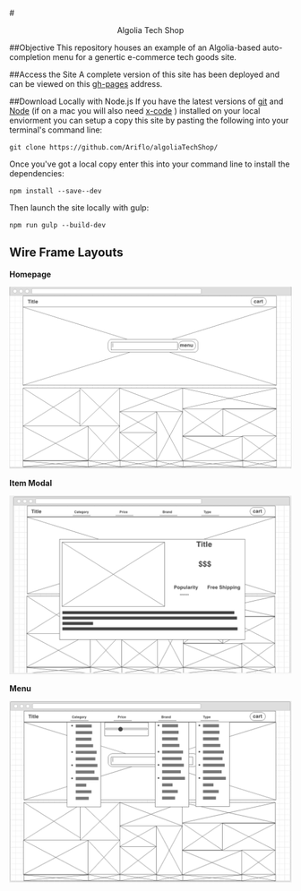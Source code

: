 #<center> Algolia Tech Shop </center> 

##Objective
This repository houses an example of an Algolia-based auto-completion menu for a genertic e-commerce tech goods site.

##Access the Site
A complete version of this site has been deployed and can be viewed on this [gh-pages](http://ariflo.github.io/algoliaTechShop/) address.

##Download Locally with Node.js
If you have the latest versions of [git](https://git-scm.com/book/en/v2/Getting-Started-Installing-Git) and [Node](https://nodejs.org/en/) (if on a mac you will also need [x-code](https://developer.apple.com/xcode/downloads/) ) installed on your local enviorment you can setup a copy this site by pasting the following into your terminal's command line: 

```
git clone https://github.com/Ariflo/algoliaTechShop/
```

Once you've got a local copy enter this into your command line to install the dependencies:

```
npm install --save--dev
```

Then launch the site locally with gulp:

```
npm run gulp --build-dev
```


Wire Frame Layouts
-
**Homepage**

![wireframe](public/images/homepage.jpg)

**Item Modal**

![wireframe](public/images/modal.jpg)

**Menu**
    
![wireframe](public/images/menu.jpg)


 